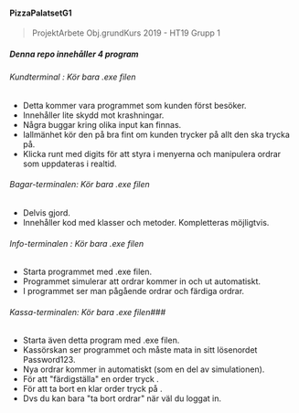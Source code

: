 #### PizzaPalatsetG1

> ProjektArbete Obj.grundKurs 2019 - HT19 Grupp 1

##### Denna repo innehåller 4 program

  ###### Kundterminal : Kör bara .exe filen
  * Detta kommer vara programmet som kunden först besöker. 
  * Innehåller lite skydd mot krashningar. 
  * Några buggar kring olika input kan finnas. 
  * Iallmänhet kör den på bra fint om kunden trycker på allt den ska trycka på. 
  * Klicka runt med digits för att styra i menyerna och manipulera ordrar som uppdateras i realtid.
  
  ###### Bagar-terminalen: Kör bara .exe filen
  * Delvis gjord. 
  * Innehåller kod med klasser och metoder. Kompletteras möjligtvis.
  
  ###### Info-terminalen : Kör bara .exe filen
  * Starta programmet med .exe filen. 
  * Programmet simulerar att ordrar kommer in och ut automatiskt. 
  * I programmet ser man pågående ordrar och färdiga ordrar.

  ###### Kassa-terminalen: Kör bara .exe filen###
  * Starta även detta program med .exe filen. 
  * Kassörskan ser programmet och måste mata in sitt lösenordet Password123. 
  * Nya ordrar kommer in automatiskt (som en del av simulationen). 
  * För att "färdigställa" en order tryck <Enter>. 
  * För att ta bort en klar order tryck på <Space>. 
  * Dvs du kan bara "ta bort ordrar" när väl du loggat in.
